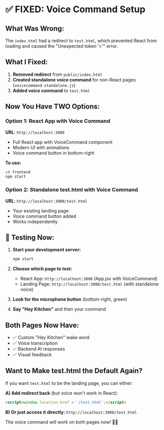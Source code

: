# ✅ FIXED: Voice Command Setup

## What Was Wrong:
The `index.html` had a redirect to `test.html`, which prevented React from loading and caused the "Unexpected token '<'" error.

## What I Fixed:

1. **Removed redirect** from `public/index.html`
2. **Created standalone voice command** for non-React pages (`voicecommand-standalone.js`)
3. **Added voice command** to `test.html`

## Now You Have TWO Options:

### Option 1: React App with Voice Command
**URL**: `http://localhost:3000`
- Full React app with VoiceCommand component
- Modern UI with animations
- Voice command button in bottom-right

**To use:**
```bash
cd frontend
npm start
```

### Option 2: Standalone test.html with Voice Command
**URL**: `http://localhost:3000/test.html`
- Your existing landing page
- Voice command button added
- Works independently

## 🚀 Testing Now:

1. **Start your development server:**
   ```bash
   npm start
   ```

2. **Choose which page to test:**
   - React App: `http://localhost:3000` (App.jsx with VoiceCommand)
   - Landing Page: `http://localhost:3000/test.html` (with standalone voice)

3. **Look for the microphone button** (bottom-right, green)

4. **Say "Hey Kitchen"** and then your command

## Both Pages Now Have:
- ✅ Custom "Hey Kitchen" wake word
- ✅ Voice transcription
- ✅ Backend AI responses
- ✅ Visual feedback

## Want to Make test.html the Default Again?

If you want `test.html` to be the landing page, you can either:

**A) Add redirect back** (but voice won't work in React):
```html
<script>window.location.href = '/test.html';</script>
```

**B) Or just access it directly:**
`http://localhost:3000/test.html`

The voice command will work on both pages now! 🎤✨
